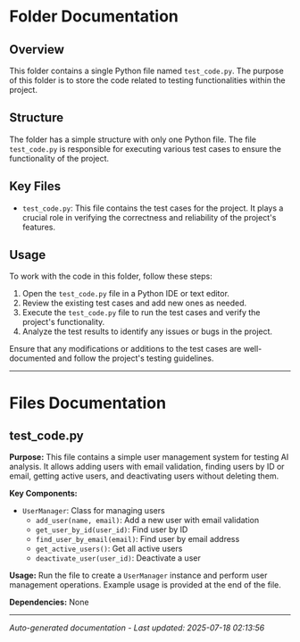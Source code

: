 # Folder Documentation

## Overview
This folder contains a single Python file named `test_code.py`. The purpose of this folder is to store the code related to testing functionalities within the project.

## Structure
The folder has a simple structure with only one Python file. The file `test_code.py` is responsible for executing various test cases to ensure the functionality of the project.

## Key Files
- `test_code.py`: This file contains the test cases for the project. It plays a crucial role in verifying the correctness and reliability of the project's features.

## Usage
To work with the code in this folder, follow these steps:
1. Open the `test_code.py` file in a Python IDE or text editor.
2. Review the existing test cases and add new ones as needed.
3. Execute the `test_code.py` file to run the test cases and verify the project's functionality.
4. Analyze the test results to identify any issues or bugs in the project.

Ensure that any modifications or additions to the test cases are well-documented and follow the project's testing guidelines.

---

# Files Documentation

## test_code.py

**Purpose:** This file contains a simple user management system for testing AI analysis. It allows adding users with email validation, finding users by ID or email, getting active users, and deactivating users without deleting them.

**Key Components:**
- `UserManager`: Class for managing users
  - `add_user(name, email)`: Add a new user with email validation
  - `get_user_by_id(user_id)`: Find user by ID
  - `find_user_by_email(email)`: Find user by email address
  - `get_active_users()`: Get all active users
  - `deactivate_user(user_id)`: Deactivate a user

**Usage:** Run the file to create a `UserManager` instance and perform user management operations. Example usage is provided at the end of the file.

**Dependencies:** None

---
*Auto-generated documentation - Last updated: 2025-07-18 02:13:56*
